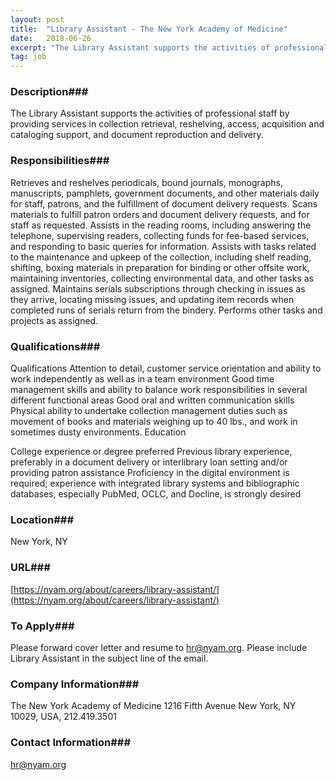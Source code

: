 ```yaml
---
layout: post
title:  "Library Assistant - The New York Academy of Medicine"
date:   2018-06-26
excerpt: "The Library Assistant supports the activities of professional staff by providing services in collection retrieval, reshelving, access, acquisition and cataloging support, and document reproduction and delivery."
tag: job
---
```


### Description###

The Library Assistant supports the activities of professional staff by providing services in collection retrieval, reshelving, access, acquisition and cataloging support, and document reproduction and delivery.


### Responsibilities###

Retrieves and reshelves periodicals, bound journals, monographs, manuscripts, pamphlets, government documents, and other materials daily for staff, patrons, and the fulfillment of document delivery requests.
Scans materials to fulfill patron orders and document delivery requests, and for staff as requested.
Assists in the reading rooms, including answering the telephone, supervising readers, collecting funds for fee-based services, and responding to basic queries for information.
Assists with tasks related to the maintenance and upkeep of the collection, including shelf reading, shifting, boxing materials in preparation for binding or other offsite work, maintaining inventories, collecting environmental data, and other tasks as assigned.
Maintains serials subscriptions through checking in issues as they arrive, locating missing issues, and updating item records when completed runs of serials return from the bindery.
Performs other tasks and projects as assigned.


### Qualifications###

Qualifications
Attention to detail, customer service orientation and ability to work independently as well as in a team environment
Good time management skills and ability to balance work responsibilities in several different functional areas
Good oral and written communication skills
Physical ability to undertake collection management duties such as movement of books and materials weighing up to 40 lbs., and work in sometimes dusty environments.
Education

College experience or degree preferred
Previous library experience, preferably in a document delivery or interlibrary loan setting and/or providing patron assistance
Proficiency in the digital environment is required; experience with integrated library systems and bibliographic databases, especially PubMed, OCLC, and Docline, is strongly desired




### Location###

New York, NY


### URL###

[https://nyam.org/about/careers/library-assistant/](https://nyam.org/about/careers/library-assistant/)

### To Apply###

Please forward cover letter and resume to hr@nyam.org. Please include Library Assistant in the subject line of the email.


### Company Information###

The New York Academy of Medicine 1216 Fifth Avenue
New York, NY 10029, USA, 212.419.3501


### Contact Information###

hr@nyam.org

